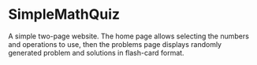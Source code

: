 # SimpleMathQuiz

A simple two-page website.  The home page allows selecting the numbers and operations to use, then the problems page displays randomly generated problem and solutions in flash-card format.
